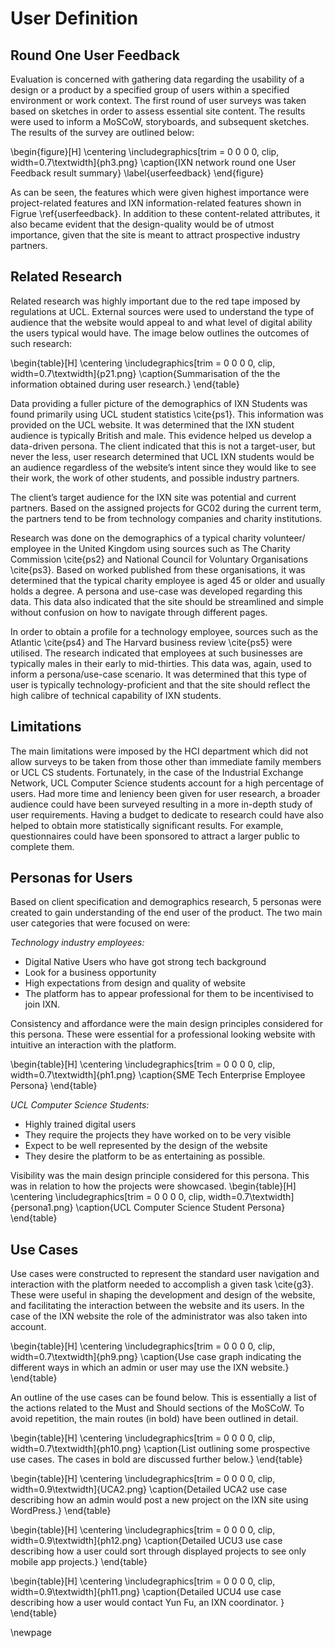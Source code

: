 # User Definition

## Round One User Feedback
Evaluation is concerned with gathering data regarding the usability of a design or a product by a specified group of users within a specified environment or work context. The first round of user surveys was taken based on sketches in order to assess essential site content. The results were used to inform a MoSCoW, storyboards, and subsequent sketches. The results of the survey are outlined below:

\begin{figure}[H]
      \centering
      \includegraphics[trim = 0 0 0 0, clip, width=0.7\textwidth]{ph3.png}
      \caption{IXN network round one User Feedback result summary}
\label{userfeedback}
 \end{figure}

As can be seen, the features which were given highest importance were project-related features and IXN information-related features shown in Figrue \ref{userfeedback}. In addition to these content-related attributes, it also became evident that the design-quality would be of utmost importance, given that the site is meant to attract prospective industry partners.

## Related Research

Related research was highly important due to the red tape imposed by regulations at UCL. External sources were used to understand the type of audience that the website would appeal to and what level of digital ability the users typical would have. The image below outlines the outcomes of such research:

\begin{table}[H]
      \centering
      \includegraphics[trim = 0 0 0 0, clip, width=0.7\textwidth]{p21.png}
      \caption{Summarisation of the the information obtained during user research.}
 \end{table}

Data providing a fuller picture of the demographics of IXN Students was found primarily using UCL student statistics \cite{ps1}. This information was provided on the UCL website. It was determined that the IXN student audience is typically British and male. This evidence helped us develop a data-driven persona. The client indicated that this is not a target-user, but never the less, user research determined that UCL IXN students would be an audience regardless of the website’s intent since they would like to see their work, the work of other students, and possible industry partners.

The client’s target audience for the IXN site was potential and current partners. Based on the assigned projects for GC02 during the current term, the partners tend to be from technology companies and charity institutions.

Research was done on the demographics of a typical charity volunteer/ employee in the United Kingdom using sources such as The Charity Commission \cite{ps2} and National Council for Voluntary Organisations \cite{ps3}. Based on worked published from these organisations, it was determined that the typical charity employee is aged 45 or older and usually holds a degree. A persona and use-case was developed regarding this data. This data also indicated that the site should be streamlined and simple without confusion on how to navigate through different pages.

In order to obtain a profile for a technology employee, sources such as the Atlantic \cite{ps4} and The Harvard business review \cite{ps5} were utilised. The research indicated that employees at such businesses are typically males in their early to mid-thirties. This data was, again, used to inform a persona/use-case scenario. It was determined that this type of user is typically technology-proficient and that the site should reflect the high calibre of technical capability of IXN students.

## Limitations

The main limitations were imposed by the HCI department which did not allow surveys to be taken from those other than immediate family members or UCL CS students. Fortunately, in the case of the Industrial Exchange Network, UCL Computer Science students account for a high percentage of users.  Had more time and leniency been given for user research, a broader audience could have been surveyed resulting in a more in-depth study of user requirements. Having a budget to dedicate to research could have also helped to obtain more statistically significant results. For example, questionnaires could have been sponsored to attract a larger public to complete them.

## Personas for Users

Based on client specification and demographics research, 5 personas were created to gain understanding of the end user of the product. The two main user categories that were focused on were: ​

*Technology industry employees:*​

- Digital Native Users who have got strong tech background​
- Look for a business opportunity​
- High expectations from design and quality of website​
- The platform has to appear professional for them to be incentivised to join IXN​.

Consistency and affordance were the main design principles considered for this persona. These were essential for a professional looking website ​with intuitive an interaction with the platform. ​

\begin{table}[H]
      \centering
      \includegraphics[trim = 0 0 0 0, clip, width=0.7\textwidth]{ph1.png}
      \caption{SME Tech Enterprise Employee Persona}
\end{table}

*UCL Computer Science Students: ​*

- Highly trained digital users​
- They require the projects they have worked on to be very visible​
- Expect to be well represented by the design of the website​
- They desire the platform to be as entertaining as possible. ​

Visibility was the main design principle considered for this persona. This was in relation to how the projects were showcased. ​
\begin{table}[H]
      \centering
      \includegraphics[trim = 0 0 0 0, clip, width=0.7\textwidth]{persona1.png}
      \caption{UCL Computer Science Student Persona}
\end{table}

## Use Cases

Use cases were constructed to represent the standard user navigation and interaction with the platform needed to accomplish a given task \cite{g3}. These were useful in shaping the development and design of the website, and facilitating the interaction between the website and its users. In the case of the IXN website the role of the administrator was also taken into account.

\begin{table}[H]
      \centering
      \includegraphics[trim = 0 0 0 0, clip, width=0.7\textwidth]{ph9.png}
      \caption{Use case graph indicating the different ways in which an admin or user may use the IXN website.}
\end{table}

An outline of the use cases can be found below. This is essentially a list of the actions related to the Must and Should sections of the MoSCoW. To avoid repetition, the main routes (in bold) have been outlined in detail.

\begin{table}[H]
      \centering
      \includegraphics[trim = 0 0 0 0, clip, width=0.7\textwidth]{ph10.png}
      \caption{List outlining some prospective use cases. The cases in bold are discussed further below.}
 \end{table}

 \begin{table}[H]
      \centering
      \includegraphics[trim = 0 0 0 0, clip, width=0.9\textwidth]{UCA2.png}
      \caption{Detailed UCA2 use case describing how an admin would post a new project on the IXN site using WordPress.}
 \end{table}

\begin{table}[H]
      \centering
      \includegraphics[trim = 0 0 0 0, clip, width=0.9\textwidth]{ph12.png}
      \caption{Detailed UCU3 use case describing how a user could sort through displayed projects to see only mobile app projects.}
 \end{table}

\begin{table}[H]
      \centering
      \includegraphics[trim = 0 0 0 0, clip, width=0.9\textwidth]{ph11.png}
      \caption{Detailed UCU4 use case describing how a user would contact Yun Fu, an IXN coordinator. }
 \end{table}

\newpage